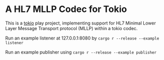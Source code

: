 # A HL7 MLLP Codec for Tokio

This is a [tokio](https://tokio.rs) play project, implementing support for HL7 Minimal Lower Layer Message Transport protocol (MLLP) within a tokio codec.

Run an example listener at 127.0.0.1:8080 by `cargo r --release --example listener`

Run an example publisher using `cargo r --release --example publisher`